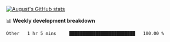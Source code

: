 
[![August's GitHub stats](https://github-readme-stats.vercel.app/api?username=zou-weidong&show_icons=true&theme=radical)](https://github.com/zou-weidong)


📊 **Weekly development breakdown**
<!--START_SECTION:waka-->

```txt
Other   1 hr 5 mins     █████████████████████████   100.00 %
```

<!--END_SECTION:waka-->
